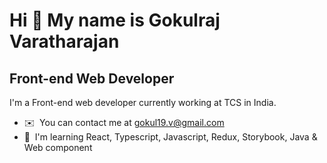 Hi 👋 My name is Gokulraj Varatharajan
========================================

Front-end Web Developer
-----------------------

I'm a Front-end web developer currently working at TCS in India.

* ✉️  You can contact me at [gokul19.v@gmail.com](mailto:gokul19.v@gmail.com)
* 🧠  I'm learning React, Typescript, Javascript, Redux, Storybook, Java  & Web component

